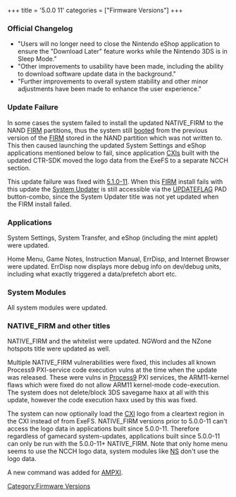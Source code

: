 +++
title = '5.0.0 11'
categories = ["Firmware Versions"]
+++

### Official Changelog

- "Users will no longer need to close the Nintendo eShop application to
  ensure the "Download Later" feature works while the Nintendo 3DS is in
  Sleep Mode."
- "Other improvements to usability have been made, including the ability
  to download software update data in the background."
- "Further improvements to overall system stability and other minor
  adjustments have been made to enhance the user experience."

### Update Failure

In some cases the system failed to install the updated NATIVE_FIRM to
the NAND [FIRM](FIRM "wikilink") partitions, thus the system still
[booted](Bootloader "wikilink") from the previous version of the
[FIRM](FIRM "wikilink") stored in the NAND partition which was not
written to. This then caused launching the updated System Settings and
eShop applications mentioned below to fail, since application
[CXIs](NCCH#cxi "wikilink") built with the updated CTR-SDK moved the
logo data from the ExeFS to a separate NCCH section.

This update failure was fixed with [5.1.0-11](5.1.0-11 "wikilink"). When
this [FIRM](FIRM "wikilink") install fails with this update the [System
Updater](System_Settings#system_updater "wikilink") is still accessible
via the [UPDATEFLAG](Configuration_Memory "wikilink") PAD button-combo,
since the System Updater title was not yet updated when the FIRM install
failed.

### Applications

System Settings, System Transfer, and eShop (including the mint applet)
were updated.

Home Menu, Game Notes, Instruction Manual, ErrDisp, and Internet Browser
were updated. ErrDisp now displays more debug info on dev/debug units,
including what exactly triggered a data/prefetch abort etc.

### System Modules

All system modules were updated.

### NATIVE_FIRM and other titles

NATIVE_FIRM and the whitelist were updated. NGWord and the NZone
hotspots title were updated as well.

Multiple NATIVE_FIRM vulnerabilities were fixed, this includes all known
Process9 PXI-service code execution vulns at the time when the update
was released. These were vulns in [Process9](FIRM "wikilink") PXI
services, the ARM11-kernel flaws which were fixed do not allow ARM11
kernel-mode code-execution. The system does not delete/block 3DS
savegame haxx at all with this update, however the code execution haxx
used by this was fixed.

The system can now optionally load the [CXI](NCCH#cxi "wikilink") logo
from a cleartext region in the CXI instead of from ExeFS. NATIVE_FIRM
versions prior to 5.0.0-11 can't access the logo data in applications
built since 5.0.0-11. Therefore regardless of gamecard system-updates,
applications built since 5.0.0-11 can only be run with the 5.0.0-11+
NATIVE_FIRM. Note that only home menu seems to use the NCCH logo data,
system modules like [NS](NS "wikilink") don't use the logo data.

A new command was added for
[AMPXI](Application_Manager_Services_PXI "wikilink").

[Category:Firmware Versions](Category:Firmware_Versions "wikilink")
